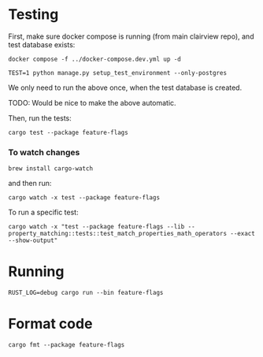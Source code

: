 
# Testing

First, make sure docker compose is running (from main clairview repo), and test database exists:

```
docker compose -f ../docker-compose.dev.yml up -d
```

```
TEST=1 python manage.py setup_test_environment --only-postgres
```

We only need to run the above once, when the test database is created.

TODO: Would be nice to make the above automatic.


Then, run the tests:

```
cargo test --package feature-flags
```

### To watch changes

```
brew install cargo-watch
```

and then run:

```
cargo watch -x test --package feature-flags
```

To run a specific test:

```
cargo watch -x "test --package feature-flags --lib -- property_matching::tests::test_match_properties_math_operators --exact --show-output"
```

# Running

```
RUST_LOG=debug cargo run --bin feature-flags
```

# Format code

```
cargo fmt --package feature-flags
```